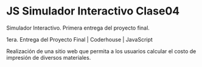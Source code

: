# JS Simulador Interactivo Clase04
 Simulador Interactivo. Primera entrega del proyecto final.
 
 1era. Entrega del Proyecto Final | Coderhouse | JavaScript

Realización de una sitio web que permita a los usuarios calcular el costo de impresión de diversos materiales.
